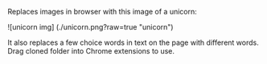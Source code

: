 Replaces images in browser with this image of a unicorn:

![unicorn img] (./unicorn.png?raw=true "unicorn")

It also replaces a few choice words in text on the page with different words.        
Drag cloned folder into Chrome extensions to use.

